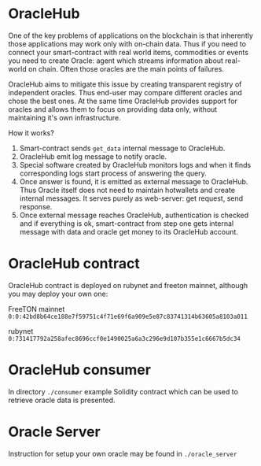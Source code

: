 # OracleHub
One of the key problems of applications on the blockchain is that inherently those applications may work only with on-chain data. Thus if you need to connect your smart-contract with real world items, commodities or events you need to create Oracle: agent which streams information about real-world on chain. Often those oracles are the main points of failures.

OracleHub aims to mitigate this issue by creating transparent registry of independent oracles. Thus end-user may compare different oracles and chose the best ones. At the same time OracleHub provides support for oracles and allows them to focus on providing data only, without maintaining it's own infrastructure.

How it works?
1. Smart-contract sends `get_data` internal message to OracleHub.
2. OracleHub emit log message to notify oracle.
3. Special software created by OracleHub monitors logs and when it finds corresponding logs start process of answering the query.
4. Once answer is found, it is emitted as external message to OracleHub. Thus Oracle itself does not need to maintain hotwallets and create internal messages. It serves purely as web-server: get request, send response.
5. Once external message reaches OracleHub, authentication is checked and if everything is ok, smart-contract from step one gets internal message with data and oracle get money to its OracleHub account.

# OracleHub contract
OracleHub contract is deployed on rubynet and freeton mainnet, although you may deploy your own one:

FreeTON mainnet `0:0:42bd8b64ce188e7f59751c4f71e69f6a909e5e87c83741314b63605a8103a011`

rubynet `0:731417792a258afec8696ccf0e1490025a6a3c296e9d107b355e1c6667b5dc34`

# OracleHub consumer
In directory `./consumer` example Solidity contract which can be used to retrieve oracle data is presented.

# Oracle Server
Instruction for setup your own oracle may be found in `./oracle_server`
